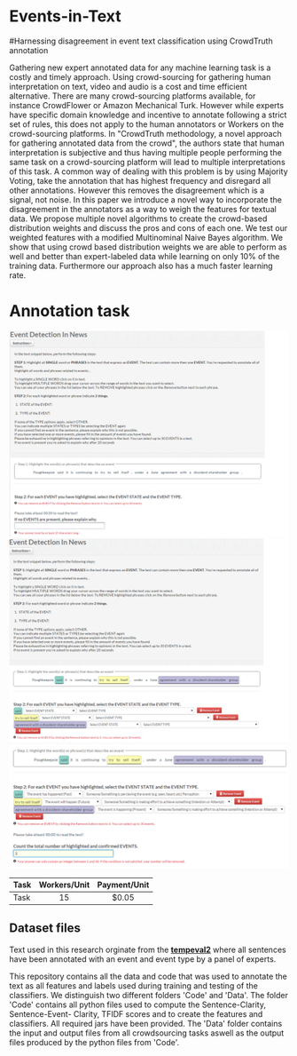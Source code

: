 # Events-in-Text
#Harnessing disagreement in event text classification using CrowdTruth annotation

Gathering new expert annotated data for any machine learning task is a costly and timely approach. Using crowd-sourcing for gathering human interpretation on text, video and audio is a cost and time efficient alternative. There are many crowd-sourcing platforms available, for instance CrowdFlower or Amazon Mechanical Turk. However while experts have specific domain knowledge and incentive to annotate following a strict set of rules, this does not apply to the human annotators or Workers on the crowd-sourcing platforms. In "CrowdTruth methodology, a novel approach for gathering annotated data from the crowd", the authors state that human interpretation is subjective and thus having multiple people performing the same task on a crowd-sourcing platform will lead to multiple interpretations of this task. A common way of dealing with this problem is by using Majority Voting, take the annotation that has highest frequency and disregard all other annotations. However this removes the disagreement which is a signal, not noise. In this paper we introduce a novel way to incorporate the disagreement in the annotators as a way to weigh the features for textual data. We propose multiple novel algorithms to create the crowd-based distribution weights and discuss the pros and cons of each one. We test our weighted features with a modified Multinominal Naive Bayes algorithm. We show that using crowd based distribution weights we are able to perform as well and better than expert-labeled data while learning on only 10\% of the training data. Furthermore our approach also has a much faster learning rate.


# Annotation task
![Fig.1: Task.](https://raw.githubusercontent.com/CrowdTruth/Events-in-Text/master/img/task1.png)
![Fig.2: Task.](https://raw.githubusercontent.com/CrowdTruth/Events-in-Text/master/img/task2.png)
![Fig.2: Task.](https://raw.githubusercontent.com/CrowdTruth/Events-in-Text/master/img/task3.png)


| Task     | Workers/Unit     | Payment/Unit     |
|----------|:----------------:|:----------------:|
| Task     | 15               | $0.05            |


## Dataset files 

Text used in this research orginate from the **[tempeval2](http://timeml.org/tempeval2/)** where all sentences have been annotated with an event and event type by a panel of experts.

This repository contains all the data and code that was used to annotate the text as all features and labels used during training and testing of the classifiers. We distinguish two different folders 'Code' and 'Data'. The folder 'Code' contains all python files used to compute the Sentence-Clarity, Sentence-Event- Clarity, TFIDF scores and to create the features and classifiers. All required jars have been provided. The 'Data' folder contains the input and output files from all crowdsourcing tasks aswell as the output files produced by the python files from 'Code'.
